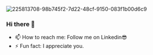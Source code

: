 ![225813708-98b745f2-7d22-48cf-9150-083f1b00d6c9](https://github.com/Slegendz/Slegendz/assets/108775767/1ae34827-ddd6-4066-9d0c-fa450ed2cb96)

### Hi there 👋 


- 📫 How to reach me: Follow me on Linkedin😎
- ⚡ Fun fact: I appreciate you.

